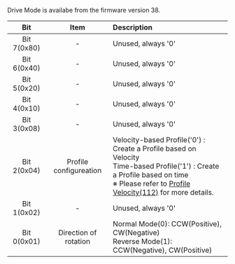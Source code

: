 Drive Mode is availabe from the firmware version 38.

|     Bit     |          Item          | Description                                                                                                                                                                                                           |
|:-----------:|:----------------------:|:----------------------------------------------------------------------------------------------------------------------------------------------------------------------------------------------------------------------|
| Bit 7(0x80) |           -            | Unused, always '0'                                                                                                                                                                                                    |
| Bit 6(0x40) |           -            | Unused, always '0'                                                                                                                                                                                                    |
| Bit 5(0x20) |           -            | Unused, always '0'                                                                                                                                                                                                    |
| Bit 4(0x10) |           -            | Unused, always '0'                                                                                                                                                                                                    |
| Bit 3(0x08) |           -            | Unused, always '0'                                                                                                                                                                                                    |
| Bit 2(0x04) | Profile configureation | Velocity-based Profile('0') : Create a Profile based on Velocity<br />Time-based Profile('1') : Create a Profile based on time<br />※ Please refer to [Profile Velocity(112)](#profile-velocity112) for more details. |
| Bit 1(0x02) |           -            | Unused, always '0'                                                                                                                                                                                                    |
| Bit 0(0x01) | Direction of rotation  | Normal Mode(0): CCW(Positive), CW(Negative)<br />Reverse Mode(1): CCW(Negative), CW(Positive)                                                                                                                         |
